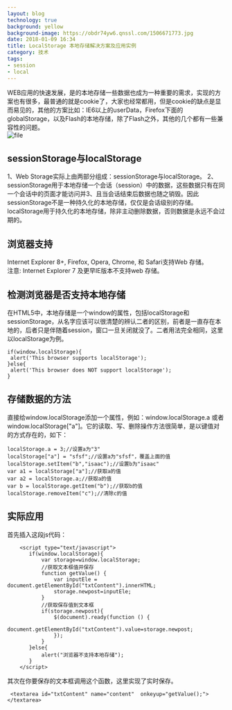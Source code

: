 ```yaml
---
layout: blog
technology: true
background: yellow
background-image: https://obdr74yw6.qnssl.com/1506671773.jpg
date: 2018-01-09 16:34
title: LocalStorage 本地存储解决方案及应用实例
category: 技术
tags:
- session
- local
---
```


WEB应用的快速发展，是的本地存储一些数据也成为一种重要的需求，实现的方案也有很多，最普通的就是cookie了，大家也经常都用，但是cookie的缺点是显而易见的，其他的方案比如：IE6以上的userData，Firefox下面的globalStorage，以及Flash的本地存储，除了Flash之外，其他的几个都有一些兼容性的问题。  
![file](https://obdr74yw6.qnssl.com/image/026Tz7LygCtxoWLlC3D4dDpcKjY7h6Smk5ypLBkV.jpeg)  
## sessionStorage与localStorage
1、Web Storage实际上由两部分组成：sessionStorage与localStorage。 
2、sessionStorage用于本地存储一个会话（session）中的数据，这些数据只有在同一个会话中的页面才能访问并3、且当会话结束后数据也随之销毁。因此sessionStorage不是一种持久化的本地存储，仅仅是会话级别的存储。  
localStorage用于持久化的本地存储，除非主动删除数据，否则数据是永远不会过期的。  
## 浏览器支持
Internet Explorer 8+, Firefox, Opera, Chrome, 和 Safari支持Web 存储。  
注意: Internet Explorer 7 及更早IE版本不支持web 存储。  
## 检测浏览器是否支持本地存储
在HTML5中，本地存储是一个window的属性，包括localStorage和sessionStorage，从名字应该可以很清楚的辨认二者的区别，前者是一直存在本地的，后者只是伴随着session，窗口一旦关闭就没了。二者用法完全相同，这里以localStorage为例。  
```
if(window.localStorage){
 alert('This browser supports localStorage');
}else{
 alert('This browser does NOT support localStorage');
}
```
## 存储数据的方法
直接给window.localStorage添加一个属性，例如：window.localStorage.a 或者 window.localStorage["a"]。它的读取、写、删除操作方法很简单，是以键值对的方式存在的，如下：  
```
localStorage.a = 3;//设置a为"3"
localStorage["a"] = "sfsf";//设置a为"sfsf"，覆盖上面的值
localStorage.setItem("b","isaac");//设置b为"isaac"
var a1 = localStorage["a"];//获取a的值
var a2 = localStorage.a;//获取a的值
var b = localStorage.getItem("b");//获取b的值
localStorage.removeItem("c");//清除c的值
```
## 实际应用
首先插入这段js代码：  
```
    <script type="text/javascript">
       if(window.localStorage){
           var storage=window.localStorage;
           //获取文本框值并保存
           function getValue() {
               var inputEle = document.getElementById("txtContent").innerHTML;
               storage.newpost=inputEle;
           }
           //获取保存值到文本框
           if(storage.newpost){
               $(document).ready(function () {
                   document.getElementById("txtContent").value=storage.newpost;
               });
           }
       }else{
           alert("浏览器不支持本地存储");
       }
    </script>
```
其次在你要保存的文本框调用这个函数，这里实现了实时保存。  
```
 <textarea id="txtContent" name="content"  onkeyup="getValue();"></textarea>
```
